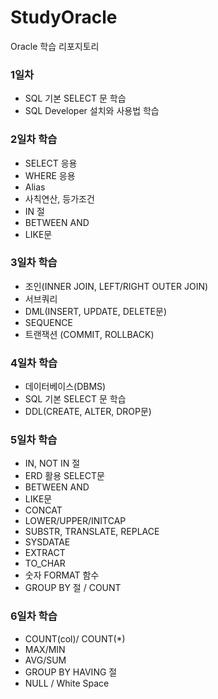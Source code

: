 # StudyOracle
Oracle 학습 리포지토리

### 1일차
- SQL 기본 SELECT 문 학습
- SQL Developer 설치와 사용법 학습

### 2일차 학습
- SELECT 응용
- WHERE 응용
- Alias
- 사칙연산, 등가조건
- IN 절
- BETWEEN AND
- LIKE문

### 3일차 학습
- 조인(INNER JOIN, LEFT/RIGHT OUTER JOIN)
- 서브쿼리
- DML(INSERT, UPDATE, DELETE문)
- SEQUENCE
- 트랜잭션 (COMMIT, ROLLBACK)

### 4일차 학습
- 데이터베이스(DBMS)
- SQL 기본 SELECT 문 학습
- DDL(CREATE, ALTER, DROP문)

### 5일차 학습
- IN, NOT IN 절
- ERD 활용 SELECT문
- BETWEEN AND
- LIKE문
- CONCAT
- LOWER/UPPER/INITCAP
- SUBSTR, TRANSLATE, REPLACE
- SYSDATAE
- EXTRACT
- TO_CHAR
- 숫자 FORMAT 함수
- GROUP BY 절 / COUNT

### 6일차 학습
- COUNT(col)/ COUNT(*)
- MAX/MIN
- AVG/SUM
- GROUP BY HAVING 절
- NULL / White Space